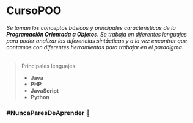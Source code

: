 # CursoPOO

###### Se toman los conceptos básicos y principales características de la **Programación Orientada a Objetos**. Se trabaja en diferentes lenguajes para poder analizar las diferencias sintácticas y a la vez encontrar que contamos con diferentes herramientas para trabajar en el paradigma. 
> Principales lenguajes:
> - **Java**
> - **PHP**
> - **JavaScript**
> - **Python**

###  #NuncaParesDeAprender 💚
